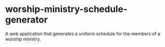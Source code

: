 # worship-ministry-schedule-generator
A web application that generates a uniform schedule for the members of a worship ministry.
